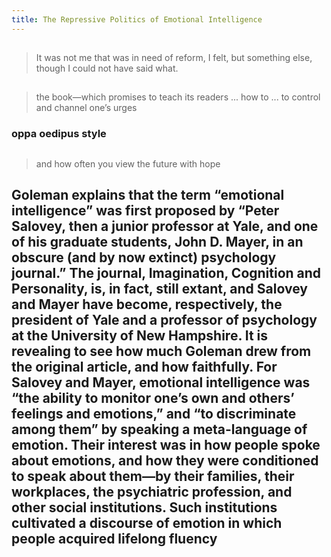 ```yaml
---
title: The Repressive Politics of Emotional Intelligence
---
```


##
> It was not me that was in need of reform, I felt, but something else, though I could not have said what.
##
> the book—which promises to teach its readers ... how to ... to control and channel one’s urges
### oppa oedipus style
##
> and how often you view the future with hope
## Goleman explains that the term “emotional intelligence” was first proposed by “Peter Salovey, then a junior professor at Yale, and one of his graduate students, John D. Mayer, in an obscure (and by now extinct) psychology journal.” The journal, Imagination, Cognition and Personality, is, in fact, still extant, and Salovey and Mayer have become, respectively, the president of Yale and a professor of psychology at the University of New Hampshire. It is revealing to see how much Goleman drew from the original article, and how faithfully. For Salovey and Mayer, emotional intelligence was “the ability to monitor one’s own and others’ feelings and emotions,” and “to discriminate among them” by speaking a meta-language of emotion. Their interest was in how people spoke about emotions, and how they were conditioned to speak about them—by their families, their workplaces, the psychiatric profession, and other social institutions. Such institutions cultivated a discourse of emotion in which people acquired lifelong fluency
